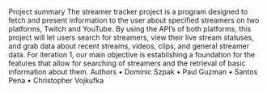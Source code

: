 Project summary
The streamer tracker project is a program designed to fetch and present information to the user about specified streamers on two platforms, 
Twitch and YouTube. By using the API’s of both platforms, this project will let users search for streamers, view their live stream statuses, 
and grab data about recent streams, videos, clips, and general streamer data. For iteration 1, 
our main objective is establishing a foundation for the features that allow for searching of streamers and the retrieval of basic information about them.
Authors
•	Dominic Szpak
•	Paul Guzman
•	Santos Pena
•	Christopher Vojkufka
